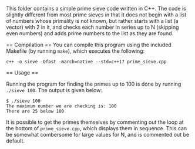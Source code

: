 This folder contains a simple prime sieve code written in C++. The code is slightly different
from most prime sieves in that it does not begin with a list of numbers whose primality is
not known, but rather starts with a list (a vector) with 2 in it, and checks each number in
series up to N (skipping even numbers) and adds prime numbers to the list as they are found.


== Compilation ==
You can compile this program using the included Makefile (by running `make`), which executes the following:

`c++ -o sieve -Ofast -march=native --std=c++17 prime_sieve.cpp`


== Usage ==

Running the program for finding the primes up to 100 is done by running `./sieve 100`. The
output is given below:

```
$ ./sieve 100
The maximum number we are checking is: 100
There are 25 below 100

````

It is possible to get the primes themselves by commenting out the loop at the bottom of
`prime_sieve.cpp`, which displays them in sequence. This can be somewhat combersome for large
values for N, and is commented out be default.  